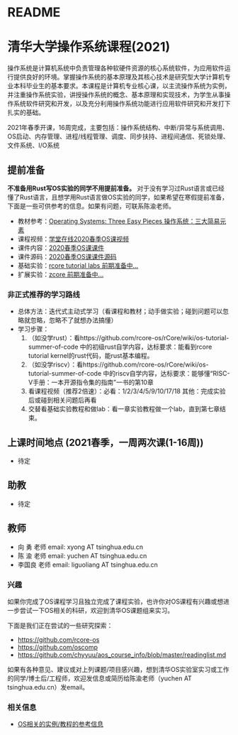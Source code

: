 # README

# 清华大学操作系统课程(2021)

操作系统是计算机系统中负责管理各种软硬件资源的核心系统软件，为应用软件运行提供良好的环境。掌握操作系统的基本原理及其核心技术是研究型大学计算机专业本科毕业生的基本要求。本课程是计算机专业核心课，以主流操作系统为实例，并注重操作系统实验，讲授操作系统的概念、基本原理和实现技术，为学生从事操作系统软件研究和开发，以及充分利用操作系统功能进行应用软件研究和开发打下扎实的基础。

2021年春季开课，16周完成，主要包括：操作系统结构、中断/异常与系统调用、OS启动、内存管理、进程/线程管理、调度、同步扶持、进程间通信、死锁处理、文件系统、I/O系统


## 提前准备
**不准备用Rust写OS实验的同学不用提前准备。** 对于没有学习过Rust语言或已经懂了Rust语言，且想学用Rust语言做OS实验的同学，如果希望在寒假提前准备，下面是一些可供参考的信息。如果有问题，可联系陈渝老师。

- 教材参考：[Operating Systems: Three Easy Pieces 操作系统：三大简易元素](http://pages.cs.wisc.edu/~remzi/OSTEP/)
- 课程视频：[学堂在线2020春季OS课视频](https://www.xuetangx.com/course/thu08091002729/5883981?channel=search_result)
- 课件内容：[2020春季OS课课件](https://github.com/dramforever/os-lectures-build/releases)
- 课件源码：[2020春季OS课课件源码](https://github.com/LearningOS/os-lectures) 
- 基础实验：[rcore tutorial labs 前期准备中...](https://github.com/oscomp/proj2-os-kernels-by-history)
- 扩展实验：[zcore 前期准备中...](https://github.com/oscomp/proj9-zcore)

### 非正式推荐的学习路线
- 总体方法：迭代式主动式学习（看课程和教材；动手做实验；碰到问题可以忽略就忽略，忽略不了就想办法搞懂）
- 学习步骤：
   1. （如没学rust）：看https://github.com/rcore-os/rCore/wiki/os-tutorial-summer-of-code 中的初级rust自学内容，达标要求：能看到rcore tutorial kernel的rust代码，能rust基本编程。
   1. （如没学riscv）：看https://github.com/rcore-os/rCore/wiki/os-tutorial-summer-of-code 中的riscv自学内容，达标要求：能够懂“RISC-V手册：一本开源指令集的指南”一书的第10章
   1. 看课程视频（推荐2倍速）：必看：1/2/3/4/5/9/10/17/18 其他：完成实验后或碰到相关问题后再看
   1. 交替看基础实验教程和做lab：看一章实验教程做一个lab，直到第七章结束。
   
## 上课时间地点 (2021春季，一周两次课(1-16周))
 - 待定


## 助教
- 待定

## 教师
- 向  勇 老师 email: xyong AT tsinghua.edu.cn
- 陈  渝 老师 email: yuchen AT tsinghua.edu.cn
- 李国良 老师 email: liguoliang AT tsinghua.edu.cn

### 兴趣
如果你完成了OS课程学习且独立完成了课程实验，也许你对OS课程有兴趣或想进一步尝试一下OS相关的科研，欢迎到清华OS课题组来实习。

下面是我们正在尝试的一些研究探索：
- https://github.com/rcore-os
- https://github.com/oscomp
- https://github.com/chyyuu/aos_course_info/blob/master/readinglist.md


如果有各种意见、建议或对上列课题/项目感兴趣，想到清华OS实验室实习或工作的同学/博士后/工程师，欢迎发信息或简历给陈渝老师（yuchen AT tsinghua.edu.cn）发email。

### 相关信息
- [OS相关的实例/教程的参考信息](https://github.com/oscomp/os-competition-info/blob/main/ref-info.md)
